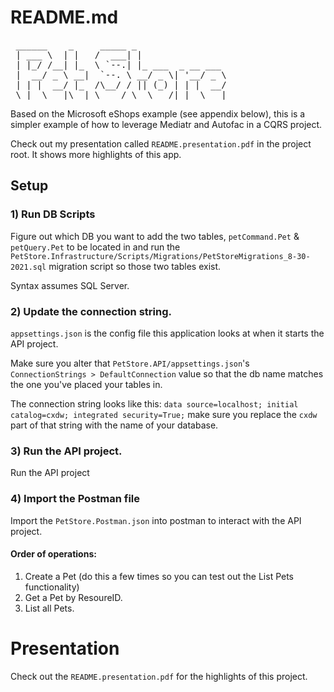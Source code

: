 # README.md
 <pre>
 ______    _     _____ _                 
 | ___ \  | |   /  ___| |                
 | |_/ /__| |_  \ `--.| |_ ___  _ __ ___ 
 |  __/ _ \ __|  `--. \ __/ _ \| '__/ _ \
 | | |  __/ |_  /\__/ / || (_) | | |  __/
 \_|  \___|\__| \____/ \__\___/|_|  \___|
</pre>                                         
 
Based on the Microsoft eShops example (see appendix below), this is a simpler example of how to leverage Mediatr and Autofac in a CQRS project.

Check out my presentation called `README.presentation.pdf` in the project root. It shows more highlights of this app.


## Setup

### 1) Run DB Scripts
Figure out which DB you want to add the two tables, `petCommand.Pet` & `petQuery.Pet` to be located in
and run the `PetStore.Infrastructure/Scripts/Migrations/PetStoreMigrations_8-30-2021.sql` migration script so those 
two tables exist.

Syntax assumes SQL Server.

### 2) Update the connection string.
`appsettings.json` is the config file this application looks at when it starts the API project. 

Make sure you alter that `PetStore.API/appsettings.json`'s `ConnectionStrings > DefaultConnection` value
so that the db name matches the one you've placed your tables in.

The connection string looks like this:  `data source=localhost; initial catalog=cxdw; integrated security=True;` 
make sure you replace the `cxdw` part of that string with the name of your database.

### 3) Run the API project.
Run the API project

### 4) Import the Postman file
Import the `PetStore.Postman.json` into postman to interact with the API project. 

#### Order of operations:
1. Create a Pet (do this a few times so you can test out the List Pets functionality)
2. Get a Pet by ResoureID.
3. List all Pets.

# Presentation
Check out the `README.presentation.pdf` for the highlights of this project.